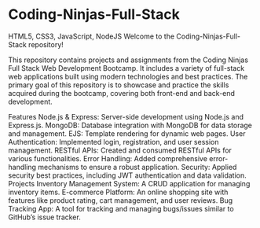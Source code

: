 # Coding-Ninjas-Full-Stack
HTML5, CSS3, JavaScript, NodeJS
Welcome to the Coding-Ninjas-Full-Stack repository!

This repository contains projects and assignments from the Coding Ninjas Full Stack Web Development Bootcamp. It includes a variety of full-stack web applications built using modern technologies and best practices. The primary goal of this repository is to showcase and practice the skills acquired during the bootcamp, covering both front-end and back-end development.

Features
Node.js & Express: Server-side development using Node.js and Express.js.
MongoDB: Database integration with MongoDB for data storage and management.
EJS: Template rendering for dynamic web pages.
User Authentication: Implemented login, registration, and user session management.
RESTful APIs: Created and consumed RESTful APIs for various functionalities.
Error Handling: Added comprehensive error-handling mechanisms to ensure a robust application.
Security: Applied security best practices, including JWT authentication and data validation.
Projects
Inventory Management System: A CRUD application for managing inventory items.
E-commerce Platform: An online shopping site with features like product rating, cart management, and user reviews.
Bug Tracking App: A tool for tracking and managing bugs/issues similar to GitHub’s issue tracker.
